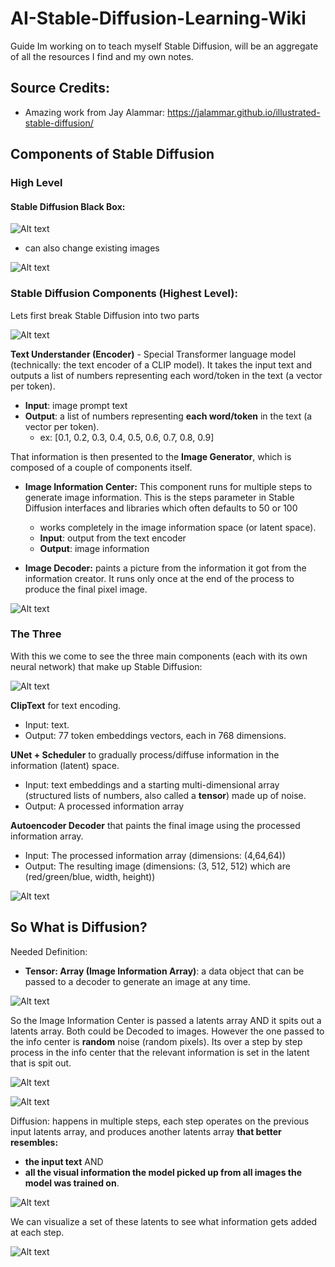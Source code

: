 # AI-Stable-Diffusion-Learning-Wiki

Guide Im working on to teach myself Stable Diffusion, will be an aggregate of all the resources I find and my own notes.

## Source Credits:

- Amazing work from Jay Alammar: https://jalammar.github.io/illustrated-stable-diffusion/
  <!-- @misc{alammar2022diffusion,
  title={The Illustrated Stable Diffusion},
  author={Alammar, J},
  year={2022},
  url={https://jalammar.github.io/illustrated-stable-diffusion/}
  } -->

## Components of Stable Diffusion

### High Level

#### Stable Diffusion Black Box:

![Alt text](/images/Stable_Explanation_1.png "Stable Diffusion Black Box")

- can also change existing images

![Alt text](/images/Stable_Explanation_2.png "Stable Diffusion Black Box Alter image")

### Stable Diffusion Components (Highest Level):

Lets first break Stable Diffusion into two parts

![Alt text](/images/Stable_Explanation_3.png "Text Encoder and Image Generator")

**Text Understander (Encoder)** - Special Transformer language model (technically: the text encoder of a CLIP model). It takes the input text and outputs a list of numbers representing each word/token in the text (a vector per token).

- **Input**: image prompt text
- **Output**: a list of numbers representing **each word/token** in the text (a vector per token).
  - ex: [0.1, 0.2, 0.3, 0.4, 0.5, 0.6, 0.7, 0.8, 0.9]

That information is then presented to the **Image Generator**, which is composed of a couple of components itself.

- **Image Information Center:** This component runs for multiple steps to generate image information. This is the steps parameter in Stable Diffusion interfaces and libraries which often defaults to 50 or 100

  - works completely in the image information space (or latent space).
  - **Input**: output from the text encoder
  - **Output**: image information

- **Image Decoder:** paints a picture from the information it got from the information creator. It runs only once at the end of the process to produce the final pixel image.

![Alt text](/images/Stable_Explanation_4.png "Stable Diffusion Black Box Alter image")

### The Three

With this we come to see the three main components (each with its own neural network) that make up Stable Diffusion:

![Alt text](/images/Stable_Explanation_5.png "Three components")

**ClipText** for text encoding.

- Input: text.
- Output: 77 token embeddings vectors, each in 768 dimensions.

**UNet + Scheduler** to gradually process/diffuse information in the information (latent) space.

- Input: text embeddings and a starting multi-dimensional array (structured lists of numbers, also called a **tensor**) made up of noise.
- Output: A processed information array

**Autoencoder Decoder** that paints the final image using the processed information array.

- Input: The processed information array (dimensions: (4,64,64))
- Output: The resulting image (dimensions: (3, 512, 512) which are (red/green/blue, width, height))

![Alt text](/images/Stable_Explanation_6.png "Three components Detailed")

## So What is Diffusion?

Needed Definition:

- **Tensor: Array<Latent> (Image Information Array)**: a data object that can be passed to a decoder to generate an image at any time.

![Alt text](/images/Stable_Explanation_7.png "Diffusion")

So the Image Information Center is passed a latents array AND it spits out a latents array. Both could be Decoded to images. However the one passed to the info center is **random** noise (random pixels). Its over a step by step process in the info center that the relevant information is set in the latent that is spit out.

![Alt text](/images/Stable_Explanation_8.png "initial vs final Image info array")

![Alt text](/images/Stable_Explanation_9.png "Cycle of diffusion")

Diffusion: happens in multiple steps, each step operates on the previous input latents array, and produces another latents array **that better resembles:**

- **the input text** AND
- **all the visual information the model picked up from all images the model was trained on**.

![Alt text](/images/Stable_Explanation_10.png "Visualization of steps")

We can visualize a set of these latents to see what information gets added at each step.

![Alt text](/images/Stable_Explanation_11.png "Visualization of steps")
